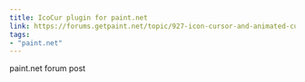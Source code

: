 ```yaml
---
title: IcoCur plugin for paint.net
link: https://forums.getpaint.net/topic/927-icon-cursor-and-animated-cursor-format-v37-may-2010/?do=findComment&comment=572380
tags:
- "paint.net"
---
```

paint.net forum post
